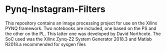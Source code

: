 # Pynq-Instagram-Filters
This repository contains an image processing  project for use on the Xilinx PYNQ framework. Two notebooks are included, one based on the PS and the other on the PL. This latter one was developed by David Northcote.
The SoC used was the Xilinx Zynq-Z2
System Generator 2018.3 and Matlab R2018.a recommended for sysgen files
